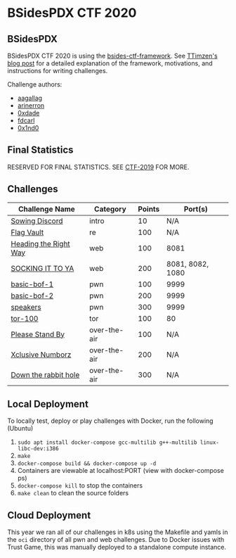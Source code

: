 # BSidesPDX CTF 2020

## BSidesPDX

BSidesPDX CTF 2020 is using the [bsides-ctf-framework](https://github.com/BSidesPDX/bsides-ctf-framework). See [TTimzen's blog post](https://www.tophertimzen.com/blog/BSidesPDXCTFFramework/) for a detailed explanation of the framework, motivations, and instructions for writing challenges.

Challenge authors:
- [aagallag](https://twitter.com/aagallag)
- [arinerron](https://twitter.com/arinerron)
- [0xdade](https://twitter.com/0xdade)
- [fdcarl](https://twitter.com/fdcarl)
- [0x1nd0](https://twitter.com/0x1nd0)


## Final Statistics

RESERVED FOR FINAL STATISTICS. SEE [CTF-2019](https://github.com/BSidesPDX/CTF-2019/edit/master/README.md) FOR MORE.

## Challenges

| Challenge Name                                                 | Category      | Points | Port(s)             |
| -------------------------------------------------------------- | ------------- | ------ | ------------------- |
| [Sowing Discord](intro/)                                       | intro         | 10     | N/A                 |
| [Flag Vault](re/100-flagvault/)                                | re            | 100    | N/A                 |
| [Heading the Right Way](web/100-heading-the-right-way/)        | web           | 100    | 8081                |
| [SOCKING IT TO YA](web/200-socking-it-to-ya/)                  | web           | 200    | 8081, 8082, 1080    |
| [basic-bof-1](pwn/100-basic-bof-1/)                            | pwn           | 100    | 9999                |
| [basic-bof-2](pwn/200-basic-bof-2/)                            | pwn           | 200    | 9999                |
| [speakers](pwn/300-speakers/)                                  | pwn           | 300    | 9999                |
| [tor-100](tor/100-tor/)                                        | tor           | 100    | 80                  |
| [Please Stand By](over-the-air/100-Please-Stand-By/)           | over-the-air  | 100    | N/A                 |
| [Xclusive Numborz](over-the-air/200-Xclusive-numborz/)         | over-the-air  | 200    | N/A                 |
| [Down the rabbit hole](over-the-air/300-Down-the-rabbit-hole/) | over-the-air  | 300    | N/A                 |


## Local Deployment

To locally test, deploy or play challenges with Docker, run the following (Ubuntu)

1. `sudo apt install docker-compose gcc-multilib g++-multilib linux-libc-dev:i386`
2. `make`
3. `docker-compose build && docker-compose up -d`
4. Containers are viewable at localhost:PORT (view with docker-compose ps)
5. `docker-compose kill` to stop the containers
6. `make clean` to clean the source folders


## Cloud Deployment

This year we ran all of our challenges in k8s using the Makefile and yamls in the `oci` directory of all pwn and web challenges.  Due to Docker issues with Trust Game, this was manually deployed to a standalone compute instance.
